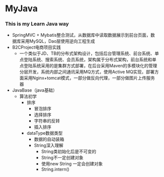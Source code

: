 # MyJava

### This is my Learn Java way

  * SpringMVC + Mybatis整合测试，从数据库中读取数据展示到前台页面，数据库采用MySQL，Dao层使用逆向工程生成
  * B2CProject电商项目实践
    * 一个类似于JD、TB的分布式架构设计，包括后台管理系统、前台系统、单点登陆系统、搜索系统、会员系统，架构属于分布式架构，前台系统和单点登陆系统采用的是集群方式部署，在后台采用Maven的多模块化的管理分层开发，系统内部之间通讯采用MQ方式，使用Active MQ实现，部署方面采用Nginx+tomcat模式，一部分做反向代理，一部分做图片上传服务器
  * JavaBase（java基础）
    * 算法初学
        * 排序
            * 冒泡排序
            * 选择排序
            * 字符串的反转
            * 插入排序
        * dataType数据类型
            * 数据的自动装箱
            * String深入理解
                * String类初始化后是不可变的
                * String不一定创建对象
                * 使用new String 一定会创建对象
                * String.intern()
             
